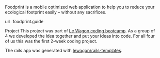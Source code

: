 Foodprint is a mobile optimized web application to help you to reduce your ecological footprint easily – without any sacrifices.

url: foodprint.guide

Project
This project was part of [Le Wagon coding bootcamp](https://www.lewagon.com). As a group of 4 we developed the idea together and put your ideas into code. For all four of us this was the first 2-week coding project.

The rails app was generated with [lewagon/rails-templates](https://github.com/lewagon/rails-templates).
